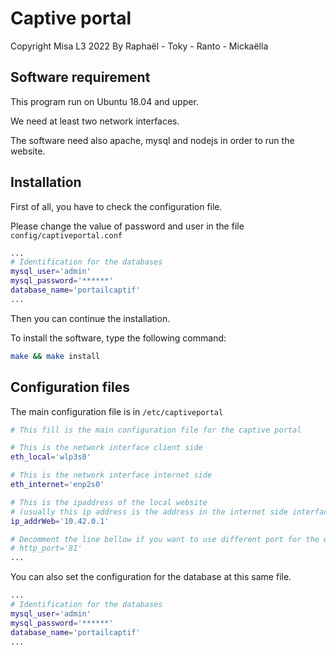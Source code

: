 # Captive portal
Copyright Misa L3 2022
By Raphaël - Toky - Ranto - Mickaëlla

## Software requirement

This program run on Ubuntu 18.04 and upper.

We need at least two network interfaces.

The software need also apache, mysql and nodejs in order to run the website.

## Installation
First of all, you have to check the configuration file.

Please change the value of password and user in the file `config/captiveportal.conf `

```bash
...
# Identification for the databases
mysql_user='admin'
mysql_password='******'
database_name='portailcaptif'
...
```

Then you can continue the installation.

To install the software, type the following command:

```bash
make && make install
```

## Configuration files

The main configuration file is in ``` /etc/captiveportal ```

```bash
# This fill is the main configuration file for the captive portal

# This is the network interface client side
eth_local='wlp3s0'

# This is the network interface internet side
eth_internet='enp2s0'

# This is the ipaddress of the local website
# (usually this ip address is the address in the internet side interface
ip_addrWeb='10.42.0.1'

# Decomment the line bellow if you want to use different port for the web 
# http_port='81'
...
```

You can also set the configuration for the database at this same file.

```bash
...
# Identification for the databases
mysql_user='admin'
mysql_password='******'
database_name='portailcaptif'
...
```

